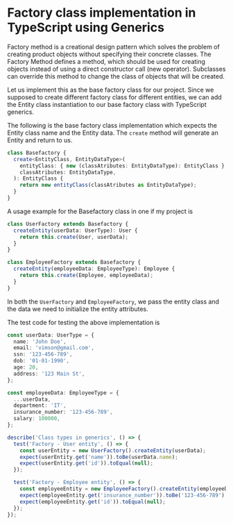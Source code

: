 # Factory class implementation in TypeScript using Generics

Factory method is a creational design pattern which solves the problem of creating product objects without specifying their concrete classes. The Factory Method defines a method, which should be used for creating objects instead of using a direct constructor call (new operator). Subclasses can override this method to change the class of objects that will be created.

Let us implement this as the base factory class for our project. Since we supposed to create different factory class for different entities, we can add the Entity class instantiation to our base factory class with TypeScript generics.

The following is the base factory class implementation which expects the Entity class name and the Entity data. The `create` method will generate an Entity and return to us.

```typescript
class Basefactory {
  create<EntityClass, EntityDataType>(
    entityClass: { new (classAtributes: EntityDataType): EntityClass },
    classAtributes: EntityDataType,
  ): EntityClass {
    return new entityClass(classAtributes as EntityDataType);
  }
}
```

A usage example for the Basefactory class in one if my project is

```typescript
class UserFactory extends Basefactory {
  createEntity(userData: UserType): User {
    return this.create(User, userData);
  }
}

class EmployeeFactory extends Basefactory {
  createEntity(employeeData: EmployeeType): Employee {
    return this.create(Employee, employeeData);
  }
}
```

In both the `UserFactory` and `EmployeeFactory`, we pass the entity class and the data we need to initialize the entity attributes.

The test code for testing the above implementation is

```typescript
const userData: UserType = {
  name: 'John Doe',
  email: 'vimson@gmail.com',
  ssn: '123-456-789',
  dob: '01-01-1990',
  age: 20,
  address: '123 Main St',
};

const employeeData: EmployeeType = {
  ...userData,
  department: 'IT',
  insurance_number: '123-456-789',
  salary: 100000,
};

describe('Class types in generics', () => {
  test('Factory - User entity', () => {
    const userEntity = new UserFactory().createEntity(userData);
    expect(userEntity.get('name')).toBe(userData.name);
    expect(userEntity.get('id')).toEqual(null);
  });

  test('Factory - Employee entity', () => {
    const employeeEntity = new EmployeeFactory().createEntity(employeeData);
    expect(employeeEntity.get('insurance_number')).toBe('123-456-789');
    expect(employeeEntity.get('id')).toEqual(null);
  });
});
```
